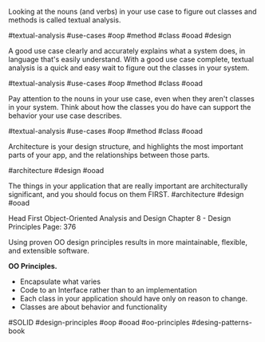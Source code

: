 


Looking at the nouns (and verbs) in your use case to figure out classes and methods is called textual analysis.

#textual-analysis #use-cases #oop #method #class #ooad #design 

A good use case clearly and accurately explains what a system does, in language that's easily understand. With a good use case complete, textual analysis is a quick and easy wait to figure out the classes in your system.

#textual-analysis #use-cases #oop #method #class #ooad

Pay attention to the nouns in your use case, even when they aren't classes in your system.
Think about how the classes you do have can support the behavior your use case describes.

#textual-analysis #use-cases #oop #method #class #ooad


Architecture is your design structure, and highlights the most important parts of your app, and the relationships between those parts.

#architecture #design #ooad


The things in your application that are really important are architecturally significant, and you should focus on them FIRST.
#architecture #design #ooad


Head First Object-Oriented Analysis and Design
Chapter 8 - Design Principles
Page: 376

Using proven OO design principles results in more maintainable, flexible, and extensible software.

**OO Principles.**
- Encapsulate what varies
- Code to an Interface rather than to an implementation
- Each class in your application should have only on reason to change.
- Classes are about behavior and functionality

#SOLID #design-principles #oop #ooad #oo-principles #desing-patterns-book

